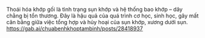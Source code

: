 Thoái hóa khớp gối là tình trạng sụn khớp và hệ thống bao khớp – dây chằng bị tổn thương. Đây là hậu quả của quá trình cơ học, sinh học, gây mất cân bằng giữa việc tổng hợp và hủy hoại của sụn khớp, xương dưới sụn. 
https://gab.ai/chuabenhkhoptambinh/posts/28418937
